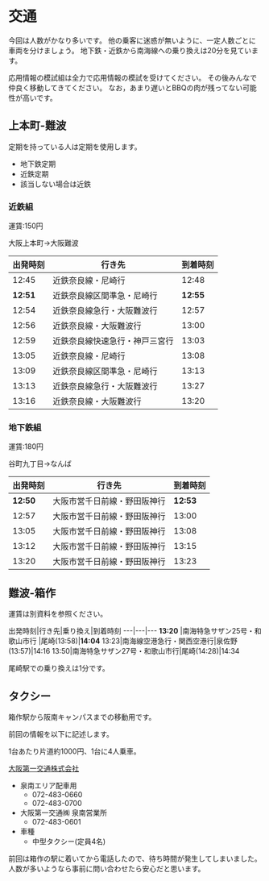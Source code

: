 # 交通

今回は人数がかなり多いです。
他の乗客に迷惑が無いように、一定人数ごとに車両を分けましょう。
地下鉄・近鉄から南海線への乗り換えは20分を見ています。

応用情報の模試組は全力で応用情報の模試を受けてください。
その後みんなで仲良く移動してきてください。
なお，あまり遅いとBBQの肉が残ってない可能性が高いです。


## 上本町-難波

定期を持っている人は定期を使用します。

- 地下鉄定期
- 近鉄定期
- 該当しない場合は近鉄

### 近鉄組

運賃:150円

大阪上本町→大阪難波

出発時刻|行き先|到着時刻
---|---|---
12:45|近鉄奈良線・尼崎行|12:48
**12:51** |近鉄奈良線区間準急・尼崎行|**12:55**
12:54|近鉄奈良線急行・大阪難波行|12:57
12:56|近鉄奈良線・大阪難波行|13:00
12:59|近鉄奈良線快速急行・神戸三宮行|13:03
13:05|近鉄奈良線・尼崎行|13:08
13:09|近鉄奈良線区間準急・尼崎行|13:13
13:13|近鉄奈良線急行・大阪難波行|13:27
13:16|近鉄奈良線・大阪難波行|13:20

### 地下鉄組

運賃:180円

谷町九丁目→なんば

出発時刻|行き先|到着時刻
---|---|---
**12:50** |大阪市営千日前線・野田阪神行|**12:53**
12:57|大阪市営千日前線・野田阪神行|13:00
13:05|大阪市営千日前線・野田阪神行|13:08
13:12|大阪市営千日前線・野田阪神行|13:15
13:20|大阪市営千日前線・野田阪神行|13:23



## 難波-箱作

運賃は別資料を参照ください。

出発時刻|行き先|乗り換え|到着時刻
---|---|---
**13:20** |南海特急サザン25号・和歌山市行 |尾崎(13:58)|**14:04**
13:23|南海線空港急行・関西空港行|泉佐野(13:57)|14:16
13:50|南海特急サザン27号・和歌山市行|尾崎(14:28)|14:34

尾崎駅での乗り換えは1分です。


## タクシー

箱作駅から阪南キャンパスまでの移動用です。

前回の情報を以下に記述します。

1台あたり片道約1000円、1台に4人乗車。

[大阪第一交通株式会社](http://osaka-taxi.0152.jp/)

- 泉南エリア配車用
  - 072-483-0660
  - 072-483-0700
- 大阪第一交通㈱ 泉南営業所
  - 072-483-0601
- 車種
  - 中型タクシー(定員4名)

前回は箱作の駅に着いてから電話したので、待ち時間が発生してしまいました。
人数が多いようなら事前に問い合わせたら安心だと思います。
